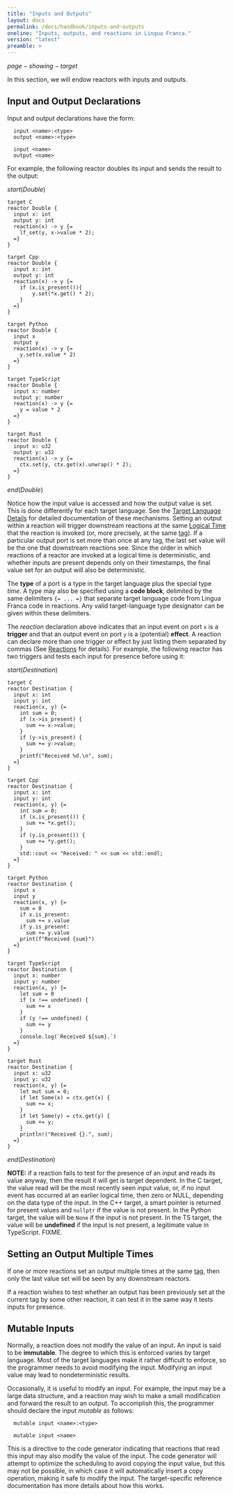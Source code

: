 ```yaml
---
title: "Inputs and Outputs"
layout: docs
permalink: /docs/handbook/inputs-and-outputs
oneline: "Inputs, outputs, and reactions in Lingua Franca."
version: "latest"
preamble: >
---
```


$page-showing-target$

In this section, we will endow reactors with inputs and outputs.

## Input and Output Declarations

Input and output declarations have the form:

<div class="lf-c lf-ts lf-rs lf-cpp">

```lf
  input <name>:<type>
  output <name>:<type>
```

</div>
<div class="lf-py">

```lf
  input <name>
  output <name>
```

</div>

For example, the following reactor doubles its input and sends the result to the output:

$start(Double)$

```lf-c
target C
reactor Double {
  input x: int
  output y: int
  reaction(x) -> y {=
    lf_set(y, x->value * 2);
  =}
}
```

```lf-cpp
target Cpp
reactor Double {
  input x: int
  output y: int
  reaction(x) -> y {=
    if (x.is_present()){
        y.set(*x.get() * 2);
    }
  =}
}
```

```lf-py
target Python
reactor Double {
  input x
  output y
  reaction(x) -> y {=
    y.set(x.value * 2)
  =}
}
```

```lf-ts
target TypeScript
reactor Double {
  input x: number
  output y: number
  reaction(x) -> y {=
    y = value * 2
  =}
}
```

```lf-rs
target Rust
reactor Double {
  input x: u32
  output y: u32
  reaction(x) -> y {=
    ctx.set(y, ctx.get(x).unwrap() * 2);
  =}
}
```

$end(Double)$

Notice how the input value is accessed and how the output value is set. This is done differently for each target language. See the [Target Language Details](/docs/handbook/target-language-details) for detailed documentation of these mechanisms.
Setting an output within a reaction will trigger downstream reactions at the same [Logical Time](/docs/handbook/time-and-timers#logical-time) that the reaction is invoked (or, more precisely, at the same [tag](/docs/handbook/superdense-time#tag-vs-time)). If a particular output port is set more than once at any tag, the last set value will be the one that downstream reactions see. Since the order in which reactions of a reactor are invoked at a logical time is deterministic, and whether inputs are present depends only on their timestamps, the final value set for an output will also be deterministic.

<div class="lf-c lf-cpp lf-ts lf-rs">

The **type** of a port is a type in the target language plus the special type $time$. A type may also be specified using a **code block**, delimited by the same delimiters `{= ... =}` that separate target language code from Lingua Franca code in reactions. Any valid target-language type designator can be given within these delimiters.

</div>

The $reaction$ declaration above indicates that an input event on port `x` is a **trigger** and that an output event on port `y` is a (potential) **effect**. A reaction can declare more than one trigger or effect by just listing them separated by commas (See [Reactions](/docs/handbook/reactions) for details). For example, the following reactor has two triggers and tests each input for presence before using it:

$start(Destination)$

```lf-c
target C
reactor Destination {
  input x: int
  input y: int
  reaction(x, y) {=
    int sum = 0;
    if (x->is_present) {
      sum += x->value;
    }
    if (y->is_present) {
      sum += y->value;
    }
    printf("Received %d.\n", sum);
  =}
}
```

```lf-cpp
target Cpp
reactor Destination {
  input x: int
  input y: int
  reaction(x, y) {=
    int sum = 0;
    if (x.is_present()) {
      sum += *x.get();
    }
    if (y.is_present()) {
      sum += *y.get();
    }
    std::cout << "Received: " << sum << std::endl;
  =}
}
```

```lf-py
target Python
reactor Destination {
  input x
  input y
  reaction(x, y) {=
    sum = 0
    if x.is_present:
      sum += x.value
    if y.is_present:
      sum += y.value
    print(f"Received {sum}")
  =}
}
```

```lf-ts
target TypeScript
reactor Destination {
  input x: number
  input y: number
  reaction(x, y) {=
    let sum = 0
    if (x !== undefined) {
      sum += x
    }
    if (y !== undefined) {
      sum += y
    }
    console.log(`Received ${sum}.`)
  =}
}
```

```lf-rs
target Rust
reactor Destination {
  input x: u32
  input y: u32
  reaction(x, y) {=
    let mut sum = 0;
    if let Some(x) = ctx.get(x) {
      sum += x;
    }
    if let Some(y) = ctx.get(y) {
      sum += y;
    }
    println!("Received {}.", sum);
  =}
}
```

$end(Destination)$

**NOTE:** if a reaction fails to test for the presence of an input and reads its value anyway, then the result it will get is target dependent.
<span class="lf-c">In the C target, the value read will be the most recently seen input value, or, if no input event has occurred at an earlier logical time, then zero or NULL, depending on the data type of the input.</span>
<span class="lf-cpp">In the C++ target, a smart pointer is returned for present values and `nullptr` if the value is not present.</span>
<span class="lf-py">In the Python target, the value will be `None` if the input is not present.</span>
<span class="lf-ts">In the TS target, the value will be **undefined** if the input is not present, a legitimate value in TypeScript.</span>
<span class="lf-rs warning">FIXME.</span>

## Setting an Output Multiple Times

If one or more reactions set an output multiple times at the same [tag](/docs/handbook/superdense-time#tag-vs-time), then only the last value set will be seen by any downstream reactors.

If a reaction wishes to test whether an output has been previously set at the current tag by some other reaction, it can test it in the same way it tests inputs for presence.

## Mutable Inputs

Normally, a reaction does not modify the value of an input. An input is said to be **immutable**. The degree to which this is enforced varies by target language. Most of the target languages make it rather difficult to enforce, so the programmer needs to avoid modifying the input. Modifying an input value may lead to nondeterministic results.

Occasionally, it is useful to modify an input. For example, the input may be a large data structure, and a reaction may wish to make a small modification and forward the result to an output. To accomplish this, the programmer should declare the input $mutable$ as follows:

<div class="lf-c lf-cpp lf-ts lf-rs">

```lf
  mutable input <name>:<type>
```

</div>

<div class="lf-py">

```lf
  mutable input <name>
```

</div>

This is a directive to the code generator indicating that reactions that read this input may also modify the value of the input. The code generator will attempt to optimize the scheduling to avoid copying the input value, but this may not be possible, in which case it will automatically insert a copy operation, making it safe to modify the input. The target-specific reference documentation has more details about how this works.

